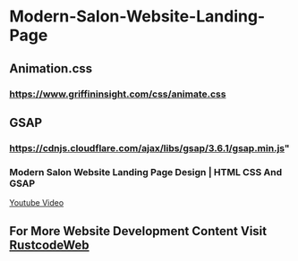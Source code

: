 # Modern-Salon-Website-Landing-Page

## Animation.css
### https://www.griffininsight.com/css/animate.css


## GSAP
### https://cdnjs.cloudflare.com/ajax/libs/gsap/3.6.1/gsap.min.js"


### Modern Salon Website Landing Page Design | HTML CSS And GSAP
[Youtube Video](https://youtu.be/2qm76aISy40) 

## For More Website Development Content Visit [RustcodeWeb](https://www.rustcodeweb.com/)
